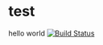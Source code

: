 # test
hello world
[![Build Status](https://travis-ci.org/GavinGuoyy/test.svg?branch=master)](https://travis-ci.org/GavinGuoyy/test)

